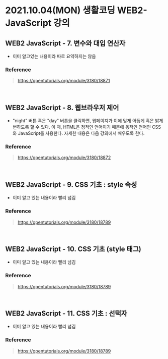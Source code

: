 # 2021.10.04(MON) 생활코딩 WEB2-JavaScript 강의

## WEB2 JavaScript - 7. 변수와 대입 연산자

- 이미 알고있는 내용이라 따로 요약하지는 않음

### Reference
> https://opentutorials.org/module/3180/18871

<br>

## WEB2 JavaScript - 8. 웹브라우저 제어

- "night" 버튼 혹은 "day" 버튼을 클릭하면, 웹페이지가 이에 맞게 어둡게 혹은 밝게 변하도록 할 수 있다. 이 때, HTML은 정적인 언어이기 때문에 동적인 언어인 CSS와 JavaScript를 사용한다. 자세한 내용은 다음 강의에서 배우도록 한다.

### Reference
> https://opentutorials.org/module/3180/18872

<br>

## WEB2 JavaScript - 9. CSS 기초 : style 속성

- 이미 알고 있는 내용이라 빨리 넘김

### Reference
> https://opentutorials.org/module/3180/18789

<br>

## WEB2 JavaScript - 10. CSS 기초 (style 태그)

- 이미 알고 있는 내용이라 빨리 넘김

### Reference
> https://opentutorials.org/module/3180/18789

<br>

## WEB2 JavaScript - 11. CSS 기초 : 선택자

- 이미 알고 있는 내용이라 빨리 넘김

### Reference
> https://opentutorials.org/module/3180/18789